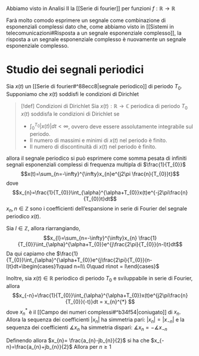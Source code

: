 Abbiamo visto in Analisi II la [[Serie di fourier]] per funzioni $f: \mathbb{R}\to \mathbb{R}$

Farà molto comodo esprimere un segnale come combinazione di esponenziali complessi dato che, come abbiamo visto in [[Sistemi in telecomunicazioni#Risposta a un segnale esponenziale complesso]], la risposta a un segnale esponenziale complesso è nuovamente un segnale esponenziale complesso.

# Studio dei segnali periodici
Sia $x(t)$ un [[Serie di fourier#^88ecc8|segnale periodico]] di periodo $T_{0}$.
Supponiamo che $x(t)$ soddisfi le condizioni di Dirichlet

>[!def] Condizioni di Dirichlet
> Sia $x(t): \mathbb{R}\to \mathbb{C}$ periodica di periodo $T_{0}$
> $x(t)$ soddisfa le condizioni di Dirichlet se
> - $\int_{0}^{T_{0}}|x(t)|dt<\infty$, ovvero deve essere assolutamente integrabile sul periodo.
> - Il numero di massimi e minimi di $x(t)$ nel periodo è finito.
> - Il numero di discontinuità di $x(t)$ nel periodo è finito.

allora il segnale periodico si può esprimere come somma pesata di infiniti segnali esponenziali complessi di frequenza multipla di $\frac{1}{T_{0}}$
$$x(t)=\sum_{n=-\infty}^{\infty}x_{n}e^{j2\pi \frac{n}{T_{0}}t}$$
dove $$x_{n}=\frac{1}{T_{0}}\int_{\alpha}^{\alpha+T_{0}}x(t)e^{-j2\pi\frac{n}{T_{0}}t}dt$$
$x_{n}, n\in \mathbb{Z}$ sono i coefficienti dell’espansione in serie di Fourier del segnale periodico $x(t)$.

Sia $l\in \mathbb{Z}$, allora riarrangiando, 
$$x_{l}=\sum_{n=-\infty}^{\infty}x_{n} \frac{1}{T_{0}}\int_{\alpha}^{\alpha+T_{0}}e^{j\frac{2\pi}{T_{0}}(n-l)t}dt$$
Da qui capiamo che $\frac{1}{T_{0}}\int_{\alpha}^{\alpha+T_{0}}e^{j\frac{2\pi}{T_{0}}(n-l)t}dt=\begin{cases}1\quad n=l\\ 0\quad n\not = l\end{cases}$

Inoltre, sia $x(t)\in \mathbb{R}$ periodico di periodo $T_{0}$ e sviluppabile in serie di Fourier, allora
 $$x_{-n}=\frac{1}{T_{0}}\int_{\alpha}^{\alpha+T_{0}}x(t)e^{j2\pi\frac{n}{T_{0}}(-t)}dt = x_{n}^{*} $$
 dove $x_{n}^{*}$ è il [[Campo dei numeri complessi#^b34f54|coniugato]] di $x_{n}$.
 Allora la sequenza dei coefficienti $|x_n|$ ha simmetria pari: $|x_{n}| = |x_{-n}|$ e la sequenza dei coefficienti $\measuredangle x_{n}$ ha simmetria dispari: $\measuredangle x_{n}= -\measuredangle x_{-n}$
  
 Definendo allora $x_{n}= \frac{a_{n}-jb_{n}}{2}$ si ha che $x_{-n}=\frac{a_{n}+jb_{n}}{2}$
 Allora per $n\ge 1$